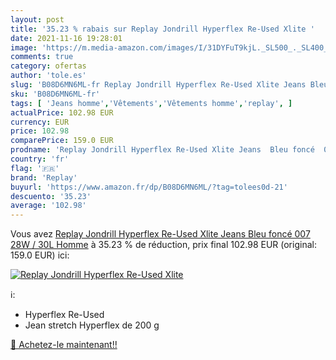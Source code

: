 ```yaml
---
layout: post
title: '35.23 % rabais sur Replay Jondrill Hyperflex Re-Used Xlite '
date: 2021-11-16 19:28:01
image: 'https://m.media-amazon.com/images/I/31DYFuT9kjL._SL500_._SL400_.jpg'
comments: true
category: ofertas
author: 'tole.es'
slug: 'B08D6MN6ML-fr Replay Jondrill Hyperflex Re-Used Xlite Jeans Bleu foncé...'
sku: 'B08D6MN6ML-fr'
tags: [ 'Jeans homme','Vêtements','Vêtements homme','replay', ]
actualPrice: 102.98 EUR
currency: EUR
price: 102.98
comparePrice: 159.0 EUR
prodname: 'Replay Jondrill Hyperflex Re-Used Xlite Jeans  Bleu foncé  007   28W / 30L Homme'
country: 'fr'
flag: '🇫🇷'
brand: 'Replay'
buyurl: 'https://www.amazon.fr/dp/B08D6MN6ML/?tag=tolees0d-21'
descuento: '35.23'
average: '102.98'
---
```


Vous avez [Replay Jondrill Hyperflex Re-Used Xlite Jeans  Bleu foncé  007   28W / 30L Homme](https://www.amazon.fr/dp/B08D6MN6ML/?tag=tolees0d-21)  à  35.23 % de réduction, prix final  102.98 EUR (original: 159.0 EUR) ici:

[![Replay Jondrill Hyperflex Re-Used Xlite ](https://m.media-amazon.com/images/I/31DYFuT9kjL._SL500_._SL400_.jpg)](https://www.amazon.fr/dp/B08D6MN6ML/?tag=tolees0d-21)

ℹ️:

- Hyperflex Re-Used
- Jean stretch Hyperflex de 200 g

[🛒 Achetez-le maintenant!!](https://www.amazon.fr/dp/B08D6MN6ML/?tag=tolees0d-21)
